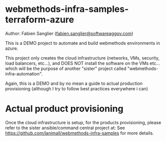 # webmethods-infra-samples-terraform-azure

Author: Fabien Sanglier (fabien.sanglier@softwareaggov.com)

This is a DEMO project to automate and build webmethods environments in azure.

This project only creates the cloud infrastructure (networks, VMs, security, load balancers, etc...), and DOES NOT install the software on the VMs etc... which will be the purpose of another "sister" project called "webmethods-infra-automation".

Again, this is a DEMO and by no mean a guide to actual production provisioning (although I try to follow best practices everywhere i can)

# Actual product provisioning 

Once the cloud infrastructure is setup, for the products provisioning, please refer to the sister ansible/command central project at:
See https://github.com/lanimall/webmethods-infra-samples for more details.